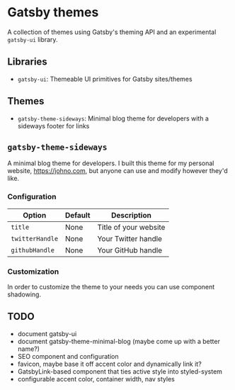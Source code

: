 # Gatsby themes

A collection of themes using Gatsby's theming API and an experimental `gatsby-ui` library.

## Libraries

- `gatsby-ui`: Themeable UI primitives for Gatsby sites/themes

## Themes

- `gatsby-theme-sideways`: Minimal blog theme for developers with a sideways footer for links

## `gatsby-theme-sideways`

A minimal blog theme for developers.
I built this theme for my personal website, <https://johno.com>, but anyone can use and modify however they'd like.

### Configuration

Option | Default | Description
--- | --- | ----
`title` | None | Title of your website
`twitterHandle` | None | Your Twitter handle
`githubHandle` | None | Your GitHub handle

### Customization

In order to customize the theme to your needs you can use component shadowing.

## TODO

- document gatsby-ui
- document gatsby-theme-minimal-blog (maybe come up with a better name?)
- SEO component and configuration
- favicon, maybe base it off accent color and dynamically link it?
- GatsbyLink-based component that ties active style into styled-system
- configurable accent color, container width, nav styles
